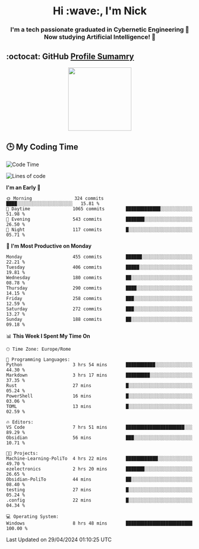 <h1 align="center">Hi :wave:, I'm Nick</h1>

<h3 align="center">I'm a tech passionate graduated in Cybernetic Engineering 🤖<br>
Now studying Artificial Intelligence! 🧠</h3>


## :octocat: GitHub <a href="https://github.com/vn7n24fzkq/github-profile-summary-cards">Profile Sumamry</a>

<p align="center">
   <img style="height:170px;display:inline-block"  src="http://github-profile-summary-cards.vercel.app/api/cards/profile-details?username=CodeClimberNT&theme=github_dark" />
<!--    <img style="height:170px;display:inline-block"  src="http://github-profile-summary-cards.vercel.app/api/cards/repos-per-language?username=CodeClimberNT&theme=github_dark&exclude=" /> -->
</p>

 ## :clock3: My Coding Time 
 
<!--START_SECTION:waka-->
![Code Time](http://img.shields.io/badge/Code%20Time-181%20hrs%2029%20mins-blue)

![Lines of code](https://img.shields.io/badge/From%20Hello%20World%20I%27ve%20Written-2.6%20million%20lines%20of%20code-blue)

**I'm an Early 🐤** 

```text
🌞 Morning                324 commits         ████░░░░░░░░░░░░░░░░░░░░░   15.81 % 
🌆 Daytime                1065 commits        █████████████░░░░░░░░░░░░   51.98 % 
🌃 Evening                543 commits         ███████░░░░░░░░░░░░░░░░░░   26.50 % 
🌙 Night                  117 commits         █░░░░░░░░░░░░░░░░░░░░░░░░   05.71 % 
```
📅 **I'm Most Productive on Monday** 

```text
Monday                   455 commits         ██████░░░░░░░░░░░░░░░░░░░   22.21 % 
Tuesday                  406 commits         █████░░░░░░░░░░░░░░░░░░░░   19.81 % 
Wednesday                180 commits         ██░░░░░░░░░░░░░░░░░░░░░░░   08.78 % 
Thursday                 290 commits         ████░░░░░░░░░░░░░░░░░░░░░   14.15 % 
Friday                   258 commits         ███░░░░░░░░░░░░░░░░░░░░░░   12.59 % 
Saturday                 272 commits         ███░░░░░░░░░░░░░░░░░░░░░░   13.27 % 
Sunday                   188 commits         ██░░░░░░░░░░░░░░░░░░░░░░░   09.18 % 
```


📊 **This Week I Spent My Time On** 

```text
🕑︎ Time Zone: Europe/Rome

💬 Programming Languages: 
Python                   3 hrs 54 mins       ███████████░░░░░░░░░░░░░░   44.30 % 
Markdown                 3 hrs 17 mins       █████████░░░░░░░░░░░░░░░░   37.35 % 
Rust                     27 mins             █░░░░░░░░░░░░░░░░░░░░░░░░   05.24 % 
PowerShell               16 mins             █░░░░░░░░░░░░░░░░░░░░░░░░   03.06 % 
TOML                     13 mins             █░░░░░░░░░░░░░░░░░░░░░░░░   02.59 % 

🔥 Editors: 
VS Code                  7 hrs 51 mins       ██████████████████████░░░   89.29 % 
Obsidian                 56 mins             ███░░░░░░░░░░░░░░░░░░░░░░   10.71 % 

🐱‍💻 Projects: 
Machine-Learning-PoliTo  4 hrs 22 mins       ████████████░░░░░░░░░░░░░   49.70 % 
ezelectronics            2 hrs 20 mins       ███████░░░░░░░░░░░░░░░░░░   26.65 % 
Obsidian-PoliTo          44 mins             ██░░░░░░░░░░░░░░░░░░░░░░░   08.40 % 
testing                  27 mins             █░░░░░░░░░░░░░░░░░░░░░░░░   05.24 % 
.config                  22 mins             █░░░░░░░░░░░░░░░░░░░░░░░░   04.34 % 

💻 Operating System: 
Windows                  8 hrs 48 mins       █████████████████████████   100.00 % 
```


 Last Updated on 29/04/2024 01:10:25 UTC
<!--END_SECTION:waka-->

